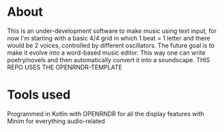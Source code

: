 # About
This is an under-development software to make music using text input, for now I'm starting with a basic 4/4 grid in which 1 beat = 1 letter and there would be 2 voices, controlled by different oscillators. The future goal is to make it evolve into a word-based music editor. This way one can write poetry/novels and then automatically convert it into a soundscape.
THIS REPO USES THE OPENRNDR-TEMPLATE
# Tools used
Programmed in Kotlin
with OPENRNDR for all the display features
with Minim for everything audio-related
